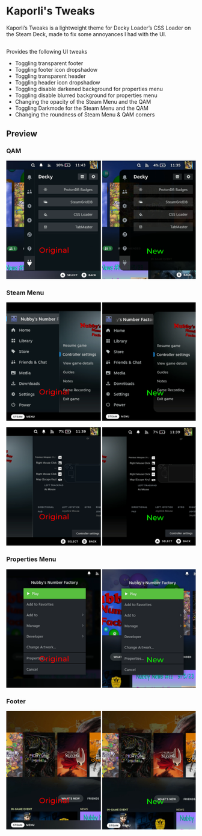 # Kaporli's Tweaks

Kaporli’s Tweaks is a lightweight theme for Decky Loader’s CSS Loader on the Steam Deck, made to fix some annoyances I had with the UI.

##
Provides the following UI tweaks  
* Toggling transparent footer  
* Toggling footer icon dropshadow
* Toggling transparent header  
* Toggling header icon dropshadow
* Toggling disable darkened background for properties menu  
* Toggling disable blurred background for properties menu  
* Changing the opacity of the Steam Menu and the QAM
* Toggling Darkmode for the Steam Menu and the QAM
* Changing the roundness of Steam Menu & QAM corners

## Preview

### QAM
![QAM](images/qam_comp.png)

### Steam Menu
![Steam Menu 1](images/ste_comp1.png)

![Steam Menu 2](images/ste_comp2.png)

### Properties Menu
![Properties Menu](images/prop_comp.png)

### Footer
![Footer](images/scr_comp.jpg)
